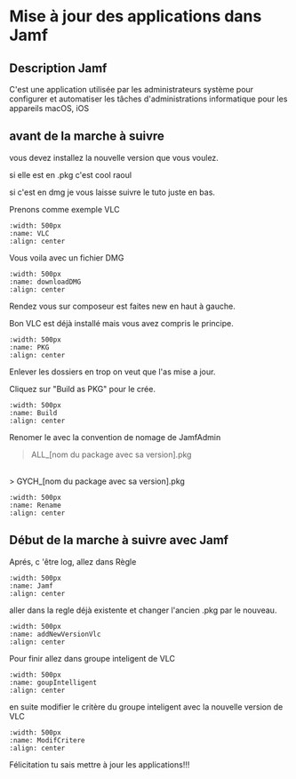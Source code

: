# Mise à jour des applications dans Jamf

## Description Jamf

C'est une application utilisée par les administrateurs système pour configurer et automatiser les tâches d'administrations informatique pour les appareils macOS, iOS

## avant de la marche à suivre

vous devez installez la nouvelle version que vous voulez.

si elle est en .pkg c'est cool raoul

si c'est en dmg je vous laisse suivre le tuto juste en bas.

Prenons comme exemple VLC

```{image} images/downloadVLC.png
:width: 500px
:name: VLC
:align: center
```

Vous voila avec un fichier DMG

```{image} images/downloadDMG.png
:width: 500px
:name: downloadDMG
:align: center
```

Rendez vous sur composeur est faites new en haut à gauche.

Bon VLC est déjà installé mais vous avez compris le principe.

```{image} images/CreatPkg.png
:width: 500px
:name: PKG
:align: center
```

Enlever les dossiers en trop on veut que l'as mise a jour.

Cliquez sur "Build as PKG" pour le crée.

```{image} images/buildPkg.png
:width: 500px
:name: Build
:align: center
```

Renomer le avec la convention de nomage de JamfAdmin

> ALL_[nom du package avec sa version].pkg
</br>
> GYCH_[nom du package avec sa version].pkg

```{image} images/vlcRename.png
:width: 500px
:name: Rename
:align: center
```

## Début de la marche à suivre avec Jamf

Aprés, c 'être log, allez dans Règle

```{image} images/regleVLC.png
:width: 500px
:name: Jamf
:align: center
```

aller dans la regle déjà existente et changer l'ancien .pkg par le nouveau.

```{image} images/addNewVersionVlc.png
:width: 500px
:name: addNewVersionVlc
:align: center
```

Pour finir allez dans groupe inteligent de VLC

```{image} images/goupIntelligent.png
:width: 500px
:name: goupIntelligent
:align: center
```

en suite modifier le critère du groupe inteligent avec la nouvelle version de VLC

```{image} images/ModifCritere.png
:width: 500px
:name: ModifCritere
:align: center
```

Félicitation tu sais mettre à jour les applications!!!

